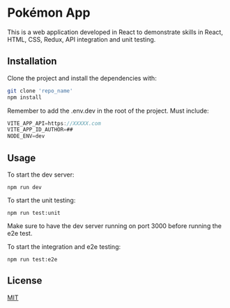 # Pokémon App

This is a web application developed in React to demonstrate skills in React, HTML, CSS, Redux, API integration and unit testing.

## Installation

Clone the project and install the dependencies with:

```bash
git clone 'repo_name'
npm install
```

Remember to add the .env.dev in the root of the project. Must include:

```js
VITE_APP_API=https://XXXXX.com
VITE_APP_ID_AUTHOR=##
NODE_ENV=dev
```

## Usage

To start the dev server:

```
npm run dev
```

To start the unit testing:

```
npm run test:unit
```

Make sure to have the dev server running on port 3000 before running the e2e test.

To start the integration and e2e testing:

```
npm run test:e2e
```

## License

[MIT](https://choosealicense.com/licenses/mit/)
